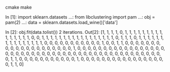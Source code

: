 cmake
make

In [1]: import sklearn.datasets
   ...: from libclustering import pam
   ...: obj = pam(2)
   ...: data = sklearn.datasets.load_wine()['data']

In [2]: obj.fit(data.tolist())
2 iterations.
Out[2]: 
[1,
 1,
 1,
 1,
 0,
 1,
 1,
 1,
 1,
 1,
 1,
 1,
 1,
 1,
 1,
 1,
 1,
 1,
 1,
 1,
 0,
 0,
 1,
 1,
 1,
 1,
 1,
 1,
 1,
 1,
 1,
 1,
 1,
 1,
 1,
 1,
 1,
 1,
 1,
 0,
 1,
 1,
 1,
 0,
 1,
 1,
 1,
 1,
 1,
 1,
 1,
 1,
 1,
 1,
 1,
 1,
 1,
 1,
 1,
 0,
 0,
 0,
 0,
 0,
 0,
 0,
 0,
 0,
 0,
 0,
 1,
 0,
 0,
 1,
 1,
 0,
 0,
 0,
 0,
 0,
 0,
 0,
 0,
 0,
 0,
 0,
 0,
 0,
 0,
 0,
 0,
 0,
 0,
 0,
 0,
 1,
 0,
 0,
 0,
 0,
 0,
 0,
 0,
 0,
 0,
 0,
 0,
 0,
 0,
 0,
 0,
 0,
 0,
 0,
 0,
 0,
 0,
 0,
 0,
 0,
 0,
 0,
 0,
 0,
 0,
 0,
 0,
 0,
 0,
 0,
 0,
 0,
 0,
 0,
 0,
 0,
 0,
 0,
 0,
 0,
 0,
 0,
 0,
 0,
 1,
 1,
 0,
 0,
 0,
 0,
 0,
 0,
 0,
 0,
 0,
 0,
 0,
 1,
 0,
 0,
 0,
 0,
 0,
 0,
 0,
 0,
 0,
 0,
 0,
 0,
 0,
 0,
 0,
 0,
 0,
 1,
 1,
 0]
